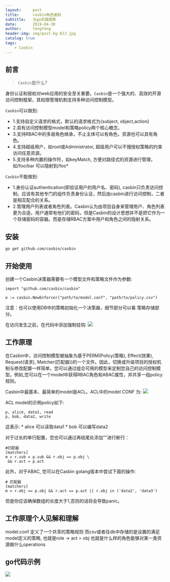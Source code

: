 ```yaml
---
layout:     post
title:      casbin角色鉴权
subtitle:   与go实践探索
date:       2019-04-30
author:     fengfeng
header-img: img/post-bg-BJJ.jpg
catalog: true
tags:
    - Casbin
---
```


## 前言
>`Casbin`是什么?

身份认证和授权对web应用的安全至关重要。`Casbin`是一个强大的、高效的开源访问控制框架，其权限管理机制支持多种访问控制模型。

`Casbin`可以做到:

* 1.支持自定义请求的格式，默认的请求格式为{subject, object,action}
* 2.具有访问控制模型model和策略policy两个核心概念。
* 3.支持RBAC中的多层角色继承，不止主体可以有角色，资源也可以具有角色。
* 4.支持超级用户，如root或Administrator, 超级用户可以不搜授权策略的约束访问任意资源。
* 5.支持多种内置的操作符，如keyMatch, 方便对路径式的资源进行管理，如/foo/bar 可以隐射到/foo*

`Casbin`不能做到:
* 1.身份认证authentication(即验证用户的用户名、密码), casbin只负责访问控制。应该有其他专门的组件负责身份认证，然后由casbin进行访问控制，二者是相互配合的关系。
* 2.管理用户列表或者角色列表。Casbin认为由项目自身来管理用户、角色列表更为合适，用户通常有他们的密码，但是Casbin的设计思想并不是把它作为一个存储密码的容器。而是存储RBAC方案中用户和角色之间的隐射关系。


## 安装
```bash
go get github.com/casbin/casbin
```

## 开始使用
创建一个Casbin决策器需要有一个模型文件和策略文件作为参数:
```golang
import "github.com/casbin/casbin"

e := casbin.NewEnforcer("path/to/model.conf", "path/to/policy.csv")
```
注意：也可以使用DB中的策略初始化一个决策器，细节部分可以看 策略存储部分。

在访问发生之前，在代码中添加强制挂钩:
![](https://tva1.sinaimg.cn/large/007S8ZIlgy1ggjn1ke394j30po0kcdj7.jpg)

## 工作原理

在Casbin中，访问控制模型被抽象为基于PERM(Policy(策略), Effect(效果), Request(请求), Matcher(匹配器))的一个文件。因此，切换或升级项目的授权机制与修改配置一样简单。您可以通过组合可用的模型来定制您自己的访问控制模型。例如,您可以在一个model中获得RBAC角色和ABAC属性，并共享一组policy规则。

Casbin中最基本、最简单的model是ACL。ACL中的model CONF 为:
![](https://tva1.sinaimg.cn/large/007S8ZIlgy1ggjmsoyn83j30zi0rcwim.jpg)

ACL model的示例policy如下:
```
p, alice, data1, read
p, bob, data2, write
```

这表示:
    * alice 可以读取data1
    * bob 可以编写data2

对于过长的单行配置，您也可以通过再结尾处添加"\"进行断行：
```
#匹配器
[matchers]
m = r.sub = p.sub && r.obj == p.obj \
 && r.act = p.act
```

此外，对于ABAC, 您可以在Casbin golang版本中尝试下面的操作:
```
# 匹配器
[matchers]
m = r.obj == p.obj && r.act == p.act || r.obj in ('data2', 'data3')
```

但是你应该确保数组的长度大于1,否则的话将会导致panic。

## 工作原理个人见解和理解
model.conf 定义了一个共享的策略规则 而csv或者往db中存储的是设置的满足model定义的策略, 也就是role -> act > obj 也就是什么样的角色能够对某一类资源做什么operations

## go代码示例
![](https://tva1.sinaimg.cn/large/007S8ZIlgy1ggjszxagn6j30u04b2u0x.jpg)
